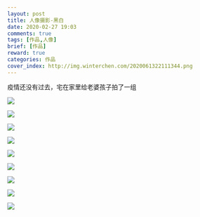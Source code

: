 ```yaml
---
layout: post
title: 人像摄影-黑白
date: 2020-02-27 19:03
comments: true
tags: [作品,人像]
brief: [作品]
reward: true
categories: 作品
cover_index: http://img.winterchen.com/2020061322111344.png
---
```


疫情还没有过去，宅在家里给老婆孩子拍了一组

![](http://img.winterchen.com/20200613211421.png)


![](http://img.winterchen.com/20200613211528.png)


![](http://img.winterchen.com/20200613211616.png)

![](http://img.winterchen.com/20200613211737.png)

![](http://img.winterchen.com/20200613211824.png)


![](http://img.winterchen.com/20200613211914.png)


![](http://img.winterchen.com/20200613212022.png)


![](http://img.winterchen.com/20200613212112.png)


![](http://img.winterchen.com/20200613212306.png)